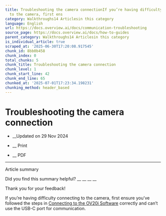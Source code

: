 ```yaml
---
title: Troubleshooting the camera connectionIf you’re having difficulty connecting
  to the camera, first ens
category: Walkthroughs14 Articlesin this category
language: English
url: https://docs.overview.ai/docs/communication-troubleshooting
source_page: https://docs.overview.ai/docs/how-to-guides
parent_category: Walkthroughs14 Articlesin this category
is_individual_article: true
scraped_at: '2025-06-30T17:20:08.917545'
chunk_id: 8bb0b458
chunk_index: 0
total_chunks: 5
chunk_title: Troubleshooting the camera connection
chunk_level: 1
chunk_start_line: 42
chunk_end_line: 65
chunked_at: '2025-07-01T17:23:34.198231'
chunking_method: header_based
---
```


# Troubleshooting the camera connection

  *  __Updated on 29 Nov 2024



  *  __ Print

  * __ PDF




* * *

Article summary

Did you find this summary helpful?  __ __ __ __

Thank you for your feedback\!

If you’re having difficulty connecting to the camera, first ensure you’ve followed the steps in [Connecting to the OV20i Software](https://docs.overview.ai/v1/docs/electrical-and-communication#connecting-to-the-ov20i-software) correctly and can’t use the USB-C port for communication.
